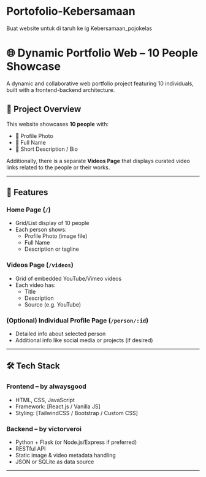 # Portofolio-Kebersamaan
Buat website untuk di taruh ke ig Kebersamaan_pojokelas
# 🌐 Dynamic Portfolio Web – 10 People Showcase

A dynamic and collaborative web portfolio project featuring 10 individuals, built with a frontend-backend architecture.

## 📌 Project Overview

This website showcases **10 people** with:
- 📸 Profile Photo
- 🧑 Full Name
- 📝 Short Description / Bio

Additionally, there is a separate **Videos Page** that displays curated video links related to the people or their works.

---

## 🧠 Features

### Home Page (`/`)
- Grid/List display of 10 people
- Each person shows:
  - Profile Photo (image file)
  - Full Name
  - Description or tagline

### Videos Page (`/videos`)
- Grid of embedded YouTube/Vimeo videos
- Each video has:
  - Title
  - Description
  - Source (e.g. YouTube)
  
### (Optional) Individual Profile Page (`/person/:id`)
- Detailed info about selected person
- Additional info like social media or projects (if desired)

---

## 🛠️ Tech Stack

### Frontend – by **alwaysgood**
- HTML, CSS, JavaScript
- Framework: [React.js / Vanilla JS]
- Styling: [TailwindCSS / Bootstrap / Custom CSS]

### Backend – by **victorveroi**
- Python + Flask (or Node.js/Express if preferred)
- RESTful API
- Static image & video metadata handling
- JSON or SQLite as data source

---
